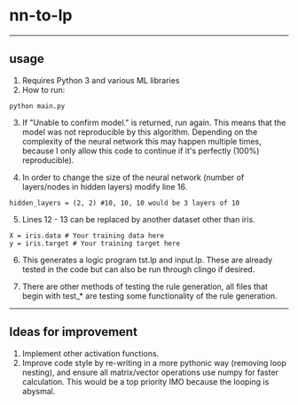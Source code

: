 # nn-to-lp


----
## usage
1. Requires Python 3 and various ML libraries
2. How to run:

`python main.py`

3. If "Unable to confirm model." is returned, run again. This means that the model was not reproducible by this algorithm. Depending on the complexity of the neural network this may happen multiple times, because I only allow this code to continue if it's perfectly (100%) reproducible). 

4. In order to change the size of the neural network (number of layers/nodes in hidden layers) modify line 16.

`hidden_layers = (2, 2) #10, 10, 10 would be 3 layers of 10`

5. Lines 12 - 13 can be replaced by another dataset other than iris. 

```
X = iris.data # Your training data here
y = iris.target # Your training target here
```

6. This generates a logic program tst.lp and input.lp. These are already tested in the code but can also be run through clingo if desired. 

7. There are other methods of testing the rule generation, all files that begin with test_* are testing some functionality of the rule generation. 

---

## Ideas for improvement

1. Implement other activation functions.
2. Improve code style by re-writing in a more pythonic way (removing loop nesting), and ensure all matrix/vector operations use numpy for faster calculation. This would be a top priority IMO because the looping is abysmal.
